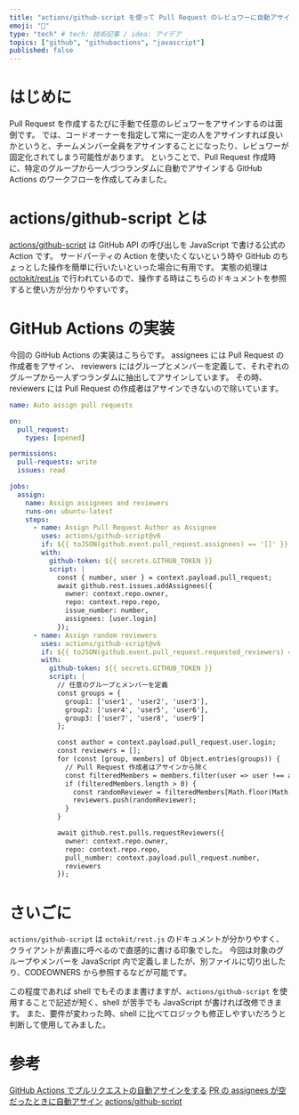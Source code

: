 ```yaml
---
title: "actions/github-script を使って Pull Request のレビュワーに自動アサインする"
emoji: "🍡"
type: "tech" # tech: 技術記事 / idea: アイデア
topics: ["github", "githubactions", "javascript"]
published: false
---
```


# はじめに

Pull Request を作成するたびに手動で任意のレビュワーをアサインするのは面倒です。
では、コードオーナーを指定して常に一定の人をアサインすれば良いかというと、チームメンバー全員をアサインすることになったり、レビュワーが固定化されてしまう可能性があります。
ということで、Pull Request 作成時に、特定のグループから一人づつランダムに自動でアサインする GitHub Actions のワークフローを作成してみました。

# actions/github-script とは

[actions/github-script](https://github.com/actions/github-script) は GitHub API の呼び出しを JavaScript で書ける公式の Action です。
サードパーティの Action を使いたくないという時や GitHub のちょっとした操作を簡単に行いたいといった場合に有用です。
実態の処理は [octokit/rest.js](https://octokit.github.io/rest.js/) で行われているので、操作する時はこちらのドキュメントを参照すると使い方が分かりやすいです。

# GitHub Actions の実装

今回の GitHub Actions の実装はこちらです。
assignees には Pull Request の作成者をアサイン、
reviewers にはグループとメンバーを定義して、それぞれのグループから一人ずつランダムに抽出してアサインしています。
その時、reviewers には Pull Request の作成者はアサインできないので除いています。

```yaml
name: Auto assign pull requests

on:
  pull_request:
    types: [opened]

permissions:
  pull-requests: write
  issues: read

jobs:
  assign:
    name: Assign assignees and reviewers
    runs-on: ubuntu-latest
    steps:
      - name: Assign Pull Request Author as Assignee
        uses: actions/github-script@v6
        if: ${{ toJSON(github.event.pull_request.assignees) == '[]' }} # Assignees を設定していない時だけ動かす
        with:
          github-token: ${{ secrets.GITHUB_TOKEN }}
          script: |
            const { number, user } = context.payload.pull_request;
            await github.rest.issues.addAssignees({
              owner: context.repo.owner,
              repo: context.repo.repo,
              issue_number: number,
              assignees: [user.login]
            });
      - name: Assign random reviewers
        uses: actions/github-script@v6
        if: ${{ toJSON(github.event.pull_request.requested_reviewers) == '[]' }} # Reviewers を設定していない時だけ動かす
        with:
          github-token: ${{ secrets.GITHUB_TOKEN }}
          script: |
            // 任意のグループとメンバーを定義
            const groups = {
              group1: ['user1', 'user2', 'user3'],
              group2: ['user4', 'user5', 'user6'],
              group3: ['user7', 'user8', 'user9']
            };

            const author = context.payload.pull_request.user.login;
            const reviewers = [];
            for (const [group, members] of Object.entries(groups)) {
              // Pull Request 作成者はアサインから除く
              const filteredMembers = members.filter(user => user !== author);
              if (filteredMembers.length > 0) {
                const randomReviewer = filteredMembers[Math.floor(Math.random() * filteredMembers.length)];
                reviewers.push(randomReviewer);
              }
            }

            await github.rest.pulls.requestReviewers({
              owner: context.repo.owner,
              repo: context.repo.repo,
              pull_number: context.payload.pull_request.number,
              reviewers
            });
```

# さいごに
`actions/github-script` は `octokit/rest.js` のドキュメントが分かりやすく、クライアントが素直に呼べるので直感的に書ける印象でした。
今回は対象のグループやメンバーを JavaScript 内で定義しましたが、別ファイルに切り出したり、CODEOWNERS から参照するなどが可能です。

この程度であれば shell でもそのまま書けますが、`actions/github-script` を使用することで記述が短く、shell が苦手でも JavaScript が書ければ改修できます。
また、要件が変わった時、shell に比べてロジックも修正しやすいだろうと判断して使用してみました。

# 参考

[GitHub Actions でプルリクエストの自動アサインをする](https://qiita.com/hkusu/items/39eb92dbd4d6db8a14d8)
[PR の assignees が空だったときに自動アサイン](https://zenn.dev/snowcait/articles/d6bc5eafd8ab75)
[actions/github-script](https://github.com/actions/github-script)
